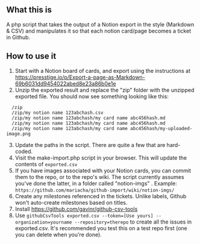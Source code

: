 ## What this is
A php script that takes the output of a Notion export in the style (Markdown & CSV) and manipulates it
so that each notion card/page becomes a ticket in Github.

## How to use it
1. Start with a Notion board of cards, and export using the instructions at https://presstige.io/p/Export-a-page-as-Markdown-69b6031dd9454022abed8e23a86b0e1e
2. Unzip the exported result and replace the "zip" folder with the unzipped exported file. You should now see
something looking like this:
```
  /zip
  /zip/my notion name 123abchash.csv
  /zip/my notion name 123abchash/my card name abc456hash.md
  /zip/my notion name 123abchash/my card name abc456hash.md
  /zip/my notion name 123abchash/my card name abc456hash/my-uploaded-image.png
```
3. Update the paths in the script. There are quite a few that are hard-coded.
4. Visit the make-import.php script in your browser. This will update the contents of `exported.csv`
5. If you have images associated with your Notion cards, you can commit them to the repo, or to the repo's wiki. The script currently assumes you've done the latter, in a folder called "notion-imgs" . Example: `https://github.com/mariacha/github-import/wiki/notion-imgs/`
6. Create any milestones referenced in the tickets. Unlike labels, Github won't auto-create milestones based on titles.
7. Install https://github.com/gavinr/github-csv-tools
8. Use `githubCsvTools exported.csv --token=[Use yours] --organization=yourname --repository=therepo` to create all the issues in exported.csv. It's recommended you test this on a test repo first (one you can delete when you're done).